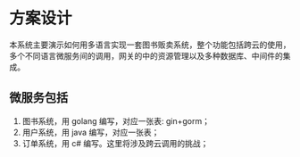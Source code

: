 # 方案设计
本系统主要演示如何用多语言实现一套图书贩卖系统，整个功能包括跨云的使用，多个不同语言微服务间的调用，网关的中的资源管理以及多种数据库、中间件的集成。

## 微服务包括
1. 图书系统，用 golang 编写，对应一张表: gin+gorm；
1. 用户系统，用 java 编写，对应一张表；
1. 订单系统，用 c# 编写。这里将涉及跨云调用的挑战；
